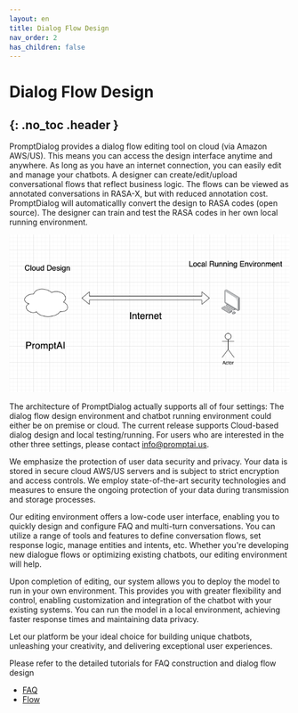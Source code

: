 ```yaml
---
layout: en
title: Dialog Flow Design
nav_order: 2
has_children: false
---
```

# Dialog Flow Design
{: .no_toc .header }
---
PromptDialog provides a dialog flow editing tool on cloud (via Amazon AWS/US).   This means you can access the design interface anytime and anywhere. As long as you have an internet connection, you can easily edit and manage your chatbots.  A designer can create/edit/upload conversational flows that reflect business logic.  The flows can be viewed as annotated conversations in RASA-X, but with reduced annotation cost.  PromptDialog will automaticallly convert the design to RASA codes (open source).  The designer can train and test the RASA codes in her own local running environment.  

![cloud_design.png](/assets/images/cloud_design/01-cloud_design.png)

The architecture of PromptDialog actually supports all of four settings: The dialog flow design environment and chatbot running environment could either be on premise or cloud.  The current release supports Cloud-based dialog design and local testing/running.  For users who are interested in the other three settings, please contact info@promptai.us.     

We emphasize the protection of user data security and privacy. Your data is stored in secure cloud AWS/US servers and is subject to strict encryption and access controls. We employ state-of-the-art security technologies and measures to ensure the ongoing protection of your data during transmission and storage processes. 

Our editing environment offers a low-code user interface, enabling you to quickly design and configure FAQ and multi-turn conversations. You can utilize a range of tools and features to define conversation flows, set response logic, manage entities and intents, etc.  Whether you're developing new dialogue flows or optimizing existing chatbots, our editing environment will help.

Upon completion of editing, our system allows you to deploy the model to run in your own environment. This provides you with greater flexibility and control, enabling customization and integration of the chatbot with your existing systems. You can run the model in a local environment, achieving faster response times and maintaining data privacy.

Let our platform be your ideal choice for building unique chatbots, unleashing your creativity, and delivering exceptional user experiences.

Please refer to the detailed tutorials for FAQ construction and dialog flow design
- [FAQ](/docs/tutorial/faq/01-create-faq/)
- [Flow](/docs/tutorial/flow/01-create-flow/)
